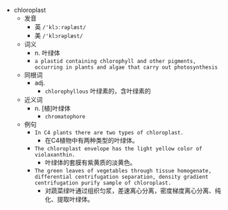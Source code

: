 - chloroplast
  - 发音
    - 英 `/'klɔːrəplæst/`
    - 美 `/'klɔrəplæst/`
  - 词义
    - n. 叶绿体
    - `a plastid containing chlorophyll and other pigments, occurring in plants and algae that carry out photosynthesis `
  - 同根词
    - adj.
      - `chlorophyllous` 叶绿素的，含叶绿素的
  - 近义词
    - n. [植]叶绿体
      - `chromatophore`
  - 例句
    - `In C4 plants there are two types of chloroplast.`
      - 在C4植物中有两种类型的叶绿体。
    - `The chloroplast envelope has the light yellow color of violaxanthin.`
      - 叶绿体的套膜有紫黄质的淡黄色。
    - `The green leaves of vegetables through tissue homogenate, differential centrifugation separation, density gradient centrifugation purify sample of chloroplast.`
      - 对蔬菜绿叶通过组织匀浆，差速离心分离，密度梯度离心分离、纯化、提取叶绿体。

